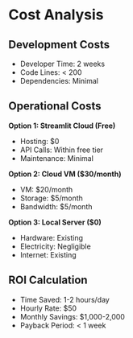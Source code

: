 # Cost Analysis

## Development Costs
- Developer Time: 2 weeks
- Code Lines: < 200
- Dependencies: Minimal

## Operational Costs

**Option 1: Streamlit Cloud (Free)**
- Hosting: $0
- API Calls: Within free tier
- Maintenance: Minimal

**Option 2: Cloud VM ($30/month)**
- VM: $20/month
- Storage: $5/month
- Bandwidth: $5/month

**Option 3: Local Server ($0)**
- Hardware: Existing
- Electricity: Negligible
- Internet: Existing

## ROI Calculation
- Time Saved: 1-2 hours/day
- Hourly Rate: $50
- Monthly Savings: $1,000-2,000
- Payback Period: < 1 week
